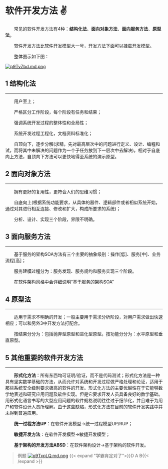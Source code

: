 # 软件开发方法 ✌

&emsp;&emsp;常见的软件开发方法有4种：**结构化法**、**面向对象方法**、**面向服务方法**、**原型法**。

&emsp;&emsp;软件开发方法比软件开发模型大一号，开发方法下面可以挂载开发模型。

&emsp;&emsp;整体图示如下图：

[![p9TvZbd.md.png](https://s1.ax1x.com/2023/05/24/p9TvZbd.md.png)](https://imgse.com/i/p9TvZbd)

## 1 结构化法

---

&emsp;&emsp;用户至上；

&emsp;&emsp;严格区分工作阶段，每个阶段有任务和结果；

&emsp;&emsp;强调系统开发过程的整体性和全局性；

&emsp;&emsp;系统开发过程工程化，文档资料标准化；

&emsp;&emsp;自顶向下，逐步分解(求精，先对最高层次中的问题进行定义、设计、编程和试，而将其中未解决的问题作为一个子任务放到下一层次中去解决)。相对于自底向上方法，自顶向下方法可以更快地得至系统的演示原型。

## 2 面向对象方法

---

&emsp;&emsp;拥有更好的复用性，更符合人们的思维习惯；

&emsp;&emsp;自底向上(根据系统功能要求，从具体的器件、逻辑部件或者相似系统开始，通过对其进行相互连接、修改和扩大，构成所要求的系统)；

&emsp;&emsp;分析、设计、实现三个阶段，界限不明确。

## 3 面向服务方法

---

&emsp;&emsp;基于服务的架构SOA方法有三个主要的抽象级别：操作[低]、服务[中]、业务流程[高]；

&emsp;&emsp;服务建模过程分为：服务发现、服务规约和服务实现三个阶段。

&emsp;&emsp;在软件架构风格中会详细说明“基于服务的架构SOA”

## 4 原型法

---

&emsp;&emsp;适用于需求不明确的开发；一般主要用于需求分析阶段，对用户需求做出快速相应；可以和另外3中开发方法打配合。

&emsp;&emsp;按结果分分为：包括抛弃型原型和进化型原型。按功能分分为：水平原型和垂直原型。

## 5 其他重要的软件开发方法

---

&emsp;&emsp;**形式化方法**：所有东西均可证明/验证，而不是代码测试；形式化方法是一种具有坚实数学基础的方法，从而允许对系统和开发过程做严格处理和论证，适用于那些系统安全级别要求极高的软件的开发。形式化方法的主要优越性在于它能够数学地表述和研究应用问题及软件实现。但是它要求开发人员具备良好的数学基础。用形式化语言书写的大型应用问题的软件规格说明往往过于细节化，并且难于为用户和软件设计人员所理解。由于这些缺陷，形式化方法在目前的软件开发实践中并未得到普遍应用。

&emsp;&emsp;**统一过程方法UP**：在软件开发模型->统一过程模型UP/RUP；

&emsp;&emsp;**敏捷开发方法**：在软件开发模型->敏捷开发模型；

&emsp;&emsp;**基于架构的开发方法ABSD**：在软件架构设计->基于架构的软件开发。

>例题
[![p9TxpLQ.md.png](https://s1.ax1x.com/2023/05/24/p9TxpLQ.md.png)](https://imgse.com/i/p9TxpLQ)
{{< expand "学霸肯定对了">}}D A B{{< /expand >}}
